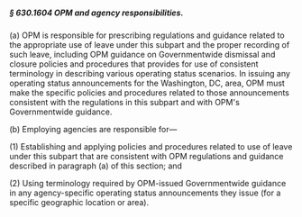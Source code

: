 ##### § 630.1604 OPM and agency responsibilities. #####

(a) OPM is responsible for prescribing regulations and guidance related to the appropriate use of leave under this subpart and the proper recording of such leave, including OPM guidance on Governmentwide dismissal and closure policies and procedures that provides for use of consistent terminology in describing various operating status scenarios. In issuing any operating status announcements for the Washington, DC, area, OPM must make the specific policies and procedures related to those announcements consistent with the regulations in this subpart and with OPM's Governmentwide guidance.

(b) Employing agencies are responsible for—

(1) Establishing and applying policies and procedures related to use of leave under this subpart that are consistent with OPM regulations and guidance described in paragraph (a) of this section; and

(2) Using terminology required by OPM-issued Governmentwide guidance in any agency-specific operating status announcements they issue (for a specific geographic location or area).